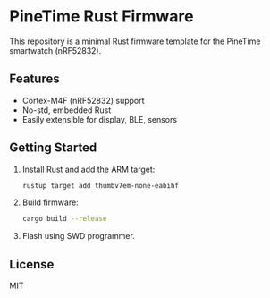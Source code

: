 # PineTime Rust Firmware

This repository is a minimal Rust firmware template for the PineTime smartwatch (nRF52832).

## Features

- Cortex-M4F (nRF52832) support
- No-std, embedded Rust
- Easily extensible for display, BLE, sensors

## Getting Started

1. Install Rust and add the ARM target:
   ```sh
   rustup target add thumbv7em-none-eabihf
   ```

2. Build firmware:
   ```sh
   cargo build --release
   ```

3. Flash using SWD programmer.

## License

MIT
